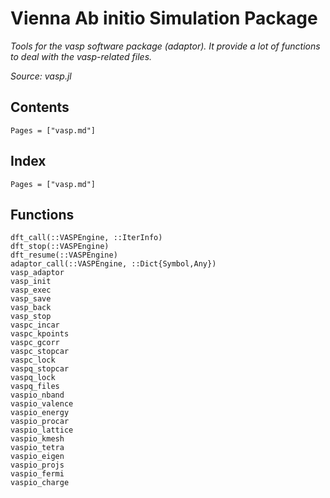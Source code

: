 # Vienna Ab initio Simulation Package

*Tools for the vasp software package (adaptor). It provide a lot of functions to deal with the vasp-related files.*

*Source: vasp.jl*

## Contents

```@contents
Pages = ["vasp.md"]
```

## Index

```@index
Pages = ["vasp.md"]
```

## Functions

```@docs
dft_call(::VASPEngine, ::IterInfo)
dft_stop(::VASPEngine)
dft_resume(::VASPEngine)
adaptor_call(::VASPEngine, ::Dict{Symbol,Any})
vasp_adaptor
vasp_init
vasp_exec
vasp_save
vasp_back
vasp_stop
vaspc_incar
vaspc_kpoints
vaspc_gcorr
vaspc_stopcar
vaspc_lock
vaspq_stopcar
vaspq_lock
vaspq_files
vaspio_nband
vaspio_valence
vaspio_energy
vaspio_procar
vaspio_lattice
vaspio_kmesh
vaspio_tetra
vaspio_eigen
vaspio_projs
vaspio_fermi
vaspio_charge
```

